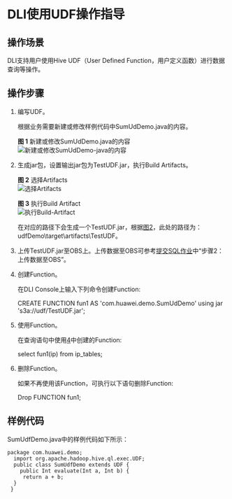 # DLI使用UDF操作指导<a name="dli_01_0412"></a>

## 操作场景<a name="section20910549205110"></a>

DLI支持用户使用Hive UDF（User Defined Function，用户定义函数）进行数据查询等操作。

## 操作步骤<a name="section164701187527"></a>

1.  编写UDF。

    根据业务需要新建或修改样例代码中SumUdDemo.java的内容。

    **图 1**  新建或修改SumUdDemo.java的内容<a name="fig15832169165616"></a>  
    ![](figures/新建或修改SumUdDemo-java的内容.png "新建或修改SumUdDemo-java的内容")

2.  生成jar包，设置输出jar包为TestUDF.jar，执行Build Artifacts。

    **图 2**  选择Artifacts<a name="fig149751056131613"></a>  
    ![](figures/选择Artifacts.png "选择Artifacts")

    **图 3**  执行Build Artifact<a name="fig1291232319178"></a>  
    ![](figures/执行Build-Artifact.png "执行Build-Artifact")

    在对应的路径下会生成一个TestUDF.jar，根据[图2](#fig149751056131613)，此处的路径为：udfDemo\\target\\artifacts\\TestUDF。

3.  上传TestUDF.jar至OBS上。上传数据至OBS可参考[提交SQL作业](https://support.huaweicloud.com/usermanual-dli/dli_01_0002.html)中“步骤2：上传数据至OBS”。
4.  <a name="li9516133616203"></a>创建Function。

    在DLI Console上输入下列命令创建Function:

    CREATE FUNCTION fun1 AS 'com.huawei.demo.SumUdDemo' using jar 's3a://udf/TestUDF.jar';

5.  使用Function。

    在查询语句中使用[4](#li9516133616203)中创建的Function:

    select fun1\(ip\) from ip\_tables;

6.  删除Function。

    如果不再使用该Function，可执行以下语句删除Function:

    Drop FUNCTION fun1;


## 样例代码<a name="section10593204711240"></a>

SumUdfDemo.java中的样例代码如下所示：

```
package com.huawei.demo;
  import org.apache.hadoop.hive.ql.exec.UDF;
  public class SumUdfDemo extends UDF {
    public Int evaluate(Int a, Int b) {
     return a + b;
  }
 }
```

